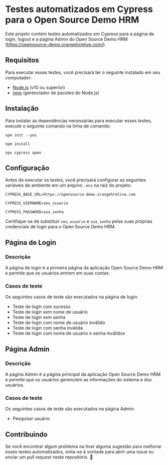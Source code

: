 # Testes automatizados em Cypress para o Open Source Demo HRM

Este projeto contém testes automatizados em Cypress para a página de login, logout e a página Admin do Open Source Demo HRM (https://opensource-demo.orangehrmlive.com/).

## Requisitos

Para executar esses testes, você precisará ter o seguinte instalado em seu computador:

- [Node.js](https://nodejs.org/) (v10 ou superior)
- [npm](https://www.npmjs.com/) (gerenciador de pacotes do Node.js)

## Instalação

Para instalar as dependências necessárias para executar esses testes, execute o seguinte comando na linha de comando:

`npm init --yes`

`npm install`

`npx cypress open`

## Configuração

Antes de executar os testes, você precisará configurar as seguintes variáveis de ambiente em um arquivo `.env` na raiz do projeto:

`CYPRESS_BASE_URL=https://opensource-demo.orangehrmlive.com`

`CYPRESS_USERNAME=seu_usuario`

`CYPRESS_PASSWORD=sua_senha`

Certifique-se de substituir `seu_usuario` e `sua_senha` pelas suas próprias credenciais de login para o Open Source Demo HRM.

## Página de Login

### Descrição

A página de login é a primeira página da aplicação Open Source Demo HRM e permite que os usuários entrem em suas contas.

### Casos de teste

Os seguintes casos de teste são executados na página de login:

- Teste de login com sucesso
- Teste de login sem nome de usuário
- Teste de login sem senha
- Teste de login com nome de usuário inválido
- Teste de login com senha inválida
- Teste de login com nome de usuário e senha inválidos

## Página Admin

### Descrição

A página Admin é a página principal da aplicação Open Source Demo HRM e permite que os usuários gerenciem as informações do sistema e dos usuários.

### Casos de teste

Os seguintes casos de teste são executados na página Admin:

- Pesquisar usuário



## Contribuindo

Se você encontrar algum problema ou tiver alguma sugestão para melhorar esses testes automatizados, sinta-se à vontade para abrir uma issue ou enviar um pull request neste repositório. 🚀